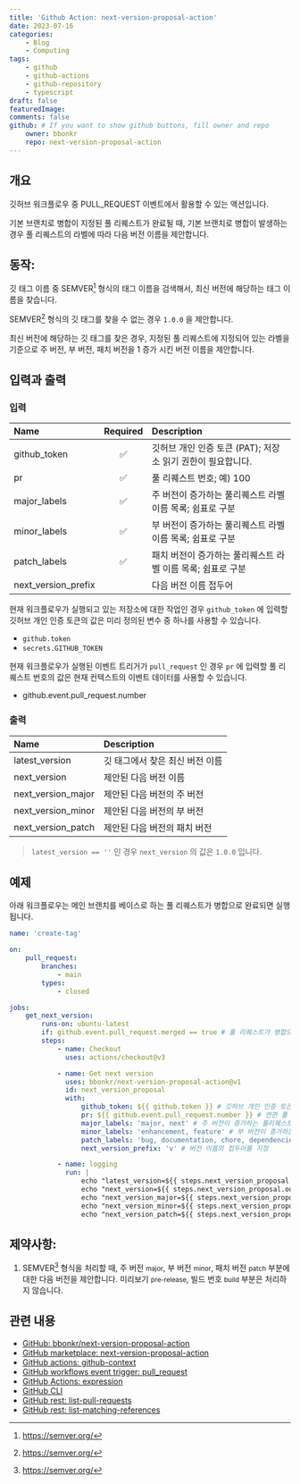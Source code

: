 ```yaml
---
title: 'Github Action: next-version-proposal-action'
date: 2023-07-16
categories:
    - Blog
    - Computing
tags:
    - github
    - github-actions
    - github-repository
    - typescript
draft: false
featuredImage:
comments: false
github: # If you want to show github buttons, fill owner and repo
    owner: bbonkr
    repo: next-version-proposal-action
---
```


## 개요

깃허브 워크플로우 중 PULL_REQUEST 이벤트에서 활용할 수 있는 액션입니다.

기본 브랜치로 병합이 지정된 풀 리퀘스트가 완료될 때, 기본 브랜치로 병합이 발생하는 경우 풀 리퀘스트의 라벨에 따라 다음 버전 이름을 제안합니다.

## 동작:

깃 태그 이름 중 SEMVER[^sember] 형식의 태그 이름을 검색해서, 최신 버전에 해당하는 태그 이름을 찾습니다.

SEMVER[^sember] 형식의 깃 태그를 찾을 수 없는 경우 `1.0.0` 을 제안합니다.

최신 버전에 해당하는 깃 태그를 찾은 경우, 지정된 풀 리퀘스트에 지정되어 있는 라벨을 기준으로 주 버전, 부 버전, 패치 버전을 1 증가 시킨 버전 이름을 제안합니다.

## 입력과 출력

### 입력

| Name                | Required | Description                                                 |
| :------------------ | :------: | :---------------------------------------------------------- |
| github_token        |    ✅    | 깃허브 개인 인증 토큰 (PAT); 저장소 읽기 권한이 필요합니다. |
| pr                  |    ✅    | 풀 리퀘스트 번호; 예) 100                                   |
| major_labels        |    ✅    | 주 버전이 증가하는 풀리퀘스트 라벨 이름 목록; 쉼표로 구분   |
| minor_labels        |    ✅    | 부 버전이 증가하는 풀리퀘스트 라벨 이름 목록; 쉼표로 구분   |
| patch_labels        |    ✅    | 패치 버전이 증가하는 풀리퀘스트 라벨 이름 목록; 쉼표로 구분 |
| next_version_prefix |          | 다음 버전 이름 접두어                                       |

현재 워크플로우가 실행되고 있는 저장소에 대한 작업인 경우 `github_token` 에 입력할 깃허브 개인 인증 토큰의 값은 미리 정의된 변수 중 하나를 사용할 수 있습니다.

-   `github.token`
-   `secrets.GITHUB_TOKEN`

현재 워크플로우가 실행된 이벤트 트리거가 `pull_request` 인 경우 `pr` 에 입력할 풀 리퀘스트 번호의 값은 현재 컨텍스트의 이벤트 데이터를 사용할 수 있습니다.

-   github.event.pull_request.number

### 출력

| Name               | Description                     |
| :----------------- | :------------------------------ |
| latest_version     | 깃 태그에서 찾은 최신 버전 이름 |
| next_version       | 제안된 다음 버전 이름           |
| next_version_major | 제안된 다음 버전의 주 버전      |
| next_version_minor | 제안된 다음 버전의 부 버전      |
| next_version_patch | 제안된 다음 버전의 패치 버전    |

> `latest_version == ''` 인 경우 `next_version` 의 값은 `1.0.0` 입니다.

## 예제

아래 워크플로우는 메인 브랜치를 베이스로 하는 풀 리퀘스트가 병합으로 완료되면 실행됩니다.

```yaml
name: 'create-tag'

on:
    pull_request:
        branches:
            - main
        types:
            - closed

jobs:
    get_next_version:
        runs-on: ubuntu-latest
        if: github.event.pull_request.merged == true # 풀 리퀘스트가 병합으로 완료된 상태를 확인
        steps:
            - name: Checkout
              uses: actions/checkout@v3

            - name: Get next version
              uses: bbonkr/next-version-proposal-action@v1
              id: next_version_proposal
              with:
                  github_token: ${{ github.token }} # 깃허브 개인 인증 토큰
                  pr: ${{ github.event.pull_request.number }} # 연관 풀 리퀘스트 번호
                  major_labels: 'major, next' # 주 버전이 증가하는 풀리퀘스트 라벨 이름 목록
                  minor_labels: 'enhancement, feature' # 부 버전이 증가하는 풀리퀘스트 라벨 이름 목록
                  patch_labels: 'bug, documentation, chore, dependencies' # 패치 버전이 증가하는 풀리퀘스트 라벨 이름 목록
                  next_version_prefix: 'v' # 버전 이름의 접두어를 지정

            - name: logging
              run: |
                  echo "latest_version=${{ steps.next_version_proposal.outputs.latest_version }}"
                  echo "next_version=${{ steps.next_version_proposal.outputs.next_version }}"
                  echo "next_version_major=${{ steps.next_version_proposal.outputs.next_version_major }}"
                  echo "next_version_minor=${{ steps.next_version_proposal.outputs.next_version_minor }}"
                  echo "next_version_patch=${{ steps.next_version_proposal.outputs.next_version_patch }}"
```

## 제약사항:

1. SEMVER[^sember] 형식을 처리할 때, 주 버전 <small>major</small>, 부 버전 <small>minor</small>, 패치 버전 <small>patch</small> 부분에 대한 다음 버전을 제안합니다. 미리보기 <small>pre-release</small>, 빌드 번호 <small>build</small> 부분은 처리하지 않습니다.

## 관련 내용

-   [GitHub: bbonkr/next-version-proposal-action](https://github.com/bbonkr/next-version-proposal-action)
-   [GitHub marketplace: next-version-proposal-action](https://github.com/marketplace/actions/next-version-proposal-action)
-   [GitHub actions: github-context](https://docs.github.com/en/actions/learn-github-actions/contexts#github-context)
-   [GitHub workflows event trigger: pull_request](https://docs.github.com/en/actions/using-workflows/events-that-trigger-workflows#pull_request)
-   [GitHub Actions: expression](https://docs.github.com/en/actions/learn-github-actions/expressions#functions)
-   [GitHub CLI](https://docs.github.com/en/actions/using-workflows/using-github-cli-in-workflows)
-   [GitHub rest: list-pull-requests](https://docs.github.com/ko/rest/pulls/pulls?apiVersion=2022-11-28#list-pull-requests)
-   [GitHub rest: list-matching-references](https://docs.github.com/ko/rest/git/refs?apiVersion=2022-11-28#list-matching-references)

[^sember]: https://semver.org/

